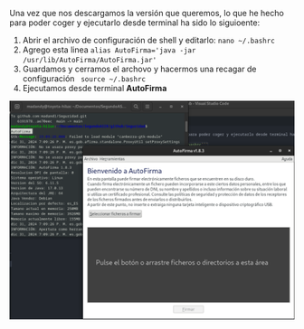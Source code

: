 Una vez que nos descargamos la versión que queremos, lo que he hecho para poder coger y ejecutarlo desde terminal ha sido lo siguioente:

1. Abrir el archivo de configuración de shell y editarlo: ```nano ~/.bashrc```
2. Agrego esta linea ```alias AutoFirma='java -jar /usr/lib/AutoFirma/AutoFirma.jar'```
3. Guardamos y cerramos el archovo y hacermos una recagar de configuración ``` source ~/.bashrc```
4. Ejecutamos desde terminal **AutoFirma** 

![alt text](./img/image-9.png)